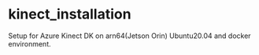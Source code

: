 # kinect_installation
Setup for Azure Kinect DK on arn64(Jetson Orin) Ubuntu20.04 and docker environment.
